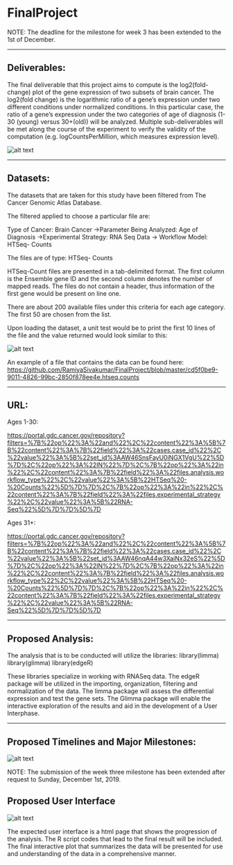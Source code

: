 # FinalProject

NOTE: The deadline for the milestone for week 3 has been extended to the 1st of December. 
***
## Deliverables: 

The final deliverable that this project aims to compute is the log2(fold-change) plot of the gene expression of two subsets of brain cancer. The log2(fold change) is the logarithmic ratio of a gene’s expression under two different conditions under normalized conditions. In this particular case, the ratio of a gene’s expression under the two categories of age of diagnosis (1-30 (young) versus 30+(old)) will be analyzed. Multiple sub-deliverables will be met along the course of the experiment to verify the validity of the computation (e.g. logCountsPerMillion, which measures expression level).

![alt text](https://github.com/RamiyaSivakumar/FinalProject/blob/master/Project%20Outline%20Image.png)
***
## Datasets: 

The datasets that are taken for this study have been filtered from The Cancer Genomic Atlas Database. 

The filtered applied to choose a particular file are: 

Type of Cancer: Brain Cancer →Parameter Being Analyzed: Age of Diagnosis →Experimental Strategy: RNA Seq Data → Workflow Model: HTSeq- Counts

The files are of type: HTSeq- Counts

 HTSeq-Count files are presented in a tab-delimited format. The first column is the Ensemble gene ID and the second column denotes the number of mapped reads. The files do not contain a header, thus information of the first gene would be present on line one. 

There are about 200 available files under this criteria for each age category. The first 50 are chosen from the list. 

Upon loading the dataset, a unit test would be to print the first 10 lines of the file and the value returned would look similar to this:

![alt text](https://github.com/RamiyaSivakumar/FinalProject/blob/master/HTSeq-Counts%20Image.png)


An example of a file that contains the data can be found here: 
https://github.com/RamiyaSivakumar/FinalProject/blob/master/cd5f0be9-9011-4826-99bc-2850f878ee4e.htseq.counts
***
## URL: 

Ages 1-30: 

https://portal.gdc.cancer.gov/repository?filters=%7B%22op%22%3A%22and%22%2C%22content%22%3A%5B%7B%22content%22%3A%7B%22field%22%3A%22cases.case_id%22%2C%22value%22%3A%5B%22set_id%3AAW46SnsFayU0iNGX1VgU%22%5D%7D%2C%22op%22%3A%22IN%22%7D%2C%7B%22op%22%3A%22in%22%2C%22content%22%3A%7B%22field%22%3A%22files.analysis.workflow_type%22%2C%22value%22%3A%5B%22HTSeq%20-%20Counts%22%5D%7D%7D%2C%7B%22op%22%3A%22in%22%2C%22content%22%3A%7B%22field%22%3A%22files.experimental_strategy%22%2C%22value%22%3A%5B%22RNA-Seq%22%5D%7D%7D%5D%7D

Ages 31+: 

https://portal.gdc.cancer.gov/repository?filters=%7B%22op%22%3A%22and%22%2C%22content%22%3A%5B%7B%22content%22%3A%7B%22field%22%3A%22cases.case_id%22%2C%22value%22%3A%5B%22set_id%3AAW46nqA44w3XaiNx32eS%22%5D%7D%2C%22op%22%3A%22IN%22%7D%2C%7B%22op%22%3A%22in%22%2C%22content%22%3A%7B%22field%22%3A%22files.analysis.workflow_type%22%2C%22value%22%3A%5B%22HTSeq%20-%20Counts%22%5D%7D%7D%2C%7B%22op%22%3A%22in%22%2C%22content%22%3A%7B%22field%22%3A%22files.experimental_strategy%22%2C%22value%22%3A%5B%22RNA-Seq%22%5D%7D%7D%5D%7D
***
## Proposed Analysis: 

The analysis that is to be conducted will utilize the libraries: 
	library(limma)
	library(glimma)
	library(edgeR)

These libraries specialize in working with RNASeq data. The edgeR package will be utilized in the importing, organization, filtering and normalization of the data. The limma package will assess the differential expression and test the gene sets. The Glimma package will enable the interactive exploration of the results and aid in the development of a User Interphase. 
***
## Proposed Timelines and Major Milestones: 

![alt text](https://github.com/RamiyaSivakumar/FinalProject/blob/master/Milestones.png)

NOTE: The submission of the week three milestone has been extended after request to Sunday, December 1st, 2019. 

## Proposed User Interface 
![alt text](https://github.com/RamiyaSivakumar/FinalProject/blob/master/Wire%20Diagram.png)

The expected user interface is a html page that shows the progression of the analysis. The R script codes that lead to the final result will be included. The final interactive plot that summarizes the data will be presented for use and understanding of the data in a comprehensive manner. 



